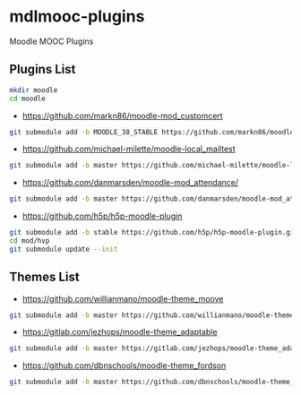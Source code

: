 # mdlmooc-plugins
Moodle MOOC Plugins

## Plugins List

```bash
mkdir moodle
cd moodle
```

- https://github.com/markn86/moodle-mod_customcert
```bash
git submodule add -b MOODLE_38_STABLE https://github.com/markn86/moodle-mod_customcert.git mod/customcert
```

- https://github.com/michael-milette/moodle-local_mailtest
```bash
git submodule add -b master https://github.com/michael-milette/moodle-local_mailtest.git local/mailtest
```

- https://github.com/danmarsden/moodle-mod_attendance/
```bash
git submodule add -b master https://github.com/danmarsden/moodle-mod_attendance.git mod/attendance
```

- https://github.com/h5p/h5p-moodle-plugin
```bash
git submodule add -b stable https://github.com/h5p/h5p-moodle-plugin.git mod/hvp
cd mod/hvp
git submodule update --init
```


## Themes List

- https://github.com/willianmano/moodle-theme_moove
```bash
git submodule add -b master https://github.com/willianmano/moodle-theme_moove.git theme/moove
```


- https://gitlab.com/jezhops/moodle-theme_adaptable
```bash
git submodule add -b master https://gitlab.com/jezhops/moodle-theme_adaptable.git theme/adaptable
```

- https://github.com/dbnschools/moodle-theme_fordson
```bash
git submodule add -b master https://github.com/dbnschools/moodle-theme_fordson.git theme/fordson
```

